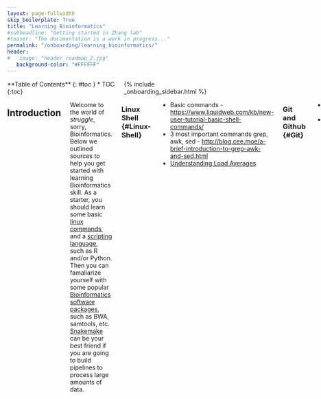 ```yaml
---
layout: page-fullwidth
skip_boilerplate: True
title: "Learning Bioinformatics"
#subheadline: "Getting started in Zhang lab"
#teaser: "The documentation is a work in progress..."
permalink: "/onboarding/learning_bioinformatics/"
header:
#   image: "header_roadmap_2.jpg"
   background-color: "#FFFFFF"
---
```

<div class="row">
<div class="medium-4 columns" markdown="1">
<div class="panel radius" markdown="1">
**Table of Contents**
{: #toc }
*  TOC
{:toc}

</div>
{% include _onboarding_sidebar.html %}
</div><!-- /.medium-4.columns __ -->

<div class="medium-8 columns" markdown="1">

## Introduction
Welcome to the world of _struggle_, sorry, Bioinformatics. Below we outlined sources to help you get started with learning Bioinformatics skill. As a starter, you should learn some basic [linux commands](#Linux-Shell), and a [scripting language](#Programming-Language), such as R and/or Python. Then you can famaliarize yourself with some popular [Bioinformatics software packages](#Bioinformatics-Software), such as BWA, samtools, etc. [Snakemake]() can be your best friend if you are going to build pipelines to process large amounts of data. 

### Linux Shell  {#Linux-Shell}
  * Basic commands - <https://www.liquidweb.com/kb/new-user-tutorial-basic-shell-commands/>
  * 3 most important commands grep, awk, sed - <http://blog.cee.moe/a-brief-introduction-to-grep-awk-and-sed.html>
  * [Understanding Load Averages](http://blog.scoutapp.com/articles/2009/07/31/understanding-load-averages)

### Git and Github  {#Git}
 * Git is great for version control. [How to Write a Git Commit Message](https://chris.beams.io/posts/git-commit/)
 * Get a Github account and join our group Github team(<https://github.com/zhangyxlab>)

### Programing languages {#Programming-Languages}

1. **Python** (_highly recommended for machine learning and basic data processing_)
2. **R** (_great for statistics and matrix processing_)
   * Basics of vectors, dataframes, functions, loops - https://uoftcoders.github.io/rcourse/lec02-basic-r.html
   * Plotting 
     * ggplot2 (aka greatest plotting function) - http://r-statistics.co/Complete-Ggplot2-Tutorial-Part1-With-R-Code.html
       * Combining multiple plots - https://cran.r-project.org/web/packages/gridExtra/vignettes/arrangeGrob.html
     * Complex heatmap - https://jokergoo.github.io/ComplexHeatmap-reference/book/
     * Color options in R 
       * http://colorbrewer2.org
       * https://www.nceas.ucsb.edu/~frazier/RSpatialGuides/colorPaletteCheatsheet.pdf
       * http://www.stat.columbia.edu/~tzheng/files/Rcolor.pdf
       * Wes Anderson fans - https://github.com/karthik/wesanderson
   * Linear Regression - https://www.andrew.cmu.edu/user/achoulde/94842/lectures/lecture09/lecture09-94842.html
   * Apply functions (faster and cleaner alternative to for loops) - https://www.datacamp.com/community/tutorials/r-tutorial-apply-family
3. **Perl** (_not as popular as Python but still useful_)

### Coding environments {#Coding-Environments}
Python Jupiter Notebook and Rstudio is a great Interactive environment to programing in those languages.

### Bioinformatics Software {#Bioinformatics-Software}
Commonly used software include: 
  * Sequence alignment: BWA, bowtie1/2, rnaSTAR
  * SAM file manipulation: samtools, pysam (Python Wrap of samtools)

For a more complete list of software and databases, please visit [Awesome Genomics Resources](https://github.com/shawnzhangyx/Pandomics-awesome-genomics-resources)

## General Learning Resources   {#Resources}
* BBS:
  * [生信技能树](http://www.biotrainee.com/)
* Books 
  * Bioinformatics Data Skills. 

## Computing Best practices {#Computing-Best-Practices}

This section is intended to offer everyone suggestions/ways to look for resources and keep a good working habit.
### Running jobs on server
We have two server options: Silencer and HPC. '''''Silencer''''' has only 64 CPUs and 384 GB memory (huge!), whereas '''''TSCC''''' has thousands of cores and unparalleled power for computing. Therefore, silencer is suited for running small batch of jobs or jobs that won't take a long time, whereas TSCC is meant for intensive jobs, such as sequence alignment.
Below we list a few bullet points what you need to know when running jobs on these servers. 

* Please monitor the memory and CPU usage of your jobs using the <code>top</code> command on silencer. The admin reserves the right to contact you and delete your jobs if your jobs are exceeding the maximum CPU load (64) and causing the system unstable.
* If you have very intensive jobs which will take > 10 CPUs for an extended amount of time(> 24h), please consider running it on HPC.
* It is highly recommended to run alignment tasks on TSCC if you have more than 5 samples because you can run them in parallel on TSCC. If the alignment step is not time sensitive, you could also run it on Silencer. But limit yourself to a maximum of 3 simultaneous jobs. Never run more than 3 alignment jobs on Silencer or you'll cause other people's jobs to jam.

### Managing project directory/storage 
Remember to organize your project directory for easy navigation. Below we give some general suggestions for how to organize your directories. In the end of the day, you will develop your own style of directory structure. 

<pre>
home
├── projects
|   ├── project A
|   |   ├── 'README'
|   |   ├── data/
|   |   ├── scripts/
|   |   ├── analysis 1/
|   |   ├── ... 
|   |   └──analysis N/
|   └── project B
| 
├── software
├── reference_database
└── other directories    
</pre>

### Naming conventions
Naming files correctly could be very important for your project. With a bad file name, you may be more likely to mislabel your samples. There are several rules could help you to manage your files. 
* Use explicit names, instead of making up some short words out of convenience. Stop using "test", "try", "exp", etc. Use the combination of labels such as tissue, protocol, condition in your file names.
* If there are numbers in your sample names, it would be a good practice to put leading zeros so that the files could be sorted easily. For example, use file-001.txt rather than file-1.txt. 

### Managing software/script 
It is a good practice to make your scripts/software package reusable. One great utility in Unix systems is that it comes with a function [[git]]. Git can help you track the changes in your code. With public hosts such as [https://github.com/ Github], you can easily share and collaborate on code. We have a [https://github.com/ren-lab lab account] on github. Consider sharing and using the scripts/modules from this account.

When you are writing software that you want to share in the public domain, you may consider licensing your software. For a simple reference, please see here: <https://choosealicense.com/>

Recommended Reading: [Ten simple rules to make research code more robust](http://journals.plos.org/ploscompbiol/article?id=10.1371/journal.pcbi.1005412)



{% include _improve_content.html %}
</div>
